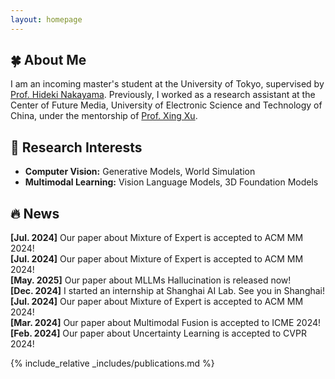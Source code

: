 ```yaml
---
layout: homepage
---
```


## 🍀 About Me

I am an incoming master's student at the University of Tokyo, supervised by [Prof. Hideki Nakayama](https://scholar.google.com/citations?user=lZAYGJoAAAAJ&hl=ja). Previously, I worked as a research assistant at the Center of Future Media, University of Electronic Science and Technology of China, under the mentorship of [Prof. Xing Xu](https://interxuxing.github.io/).

<!--🔥🔥🔥 <span style="color: red;">I'm currently looking for a PhD position starting in Fall 2025. If you are interested in my profile, please contact me.</span>-->

## 🔬 Research Interests

- **Computer Vision:** Generative Models, World Simulation
- **Multimodal Learning:** Vision Language Models, 3D Foundation Models

<!-- ## 🔥 News

- **[Jul. 2024]** Our paper about Mixture of Expert is accepted to ACM MM 2024.
- **[Mar. 2024]** Our paper about Multimodal Fusion is accepted to ICME 2024.
- **[Feb. 2024]** Our paper about Uncertainty Learning is accepted to CVPR 2024. -->

<h2>🔥 News</h2>
<div class="news-scroll-box">
  <div class="news-item"><strong>[Jul. 2024]</strong> Our paper about Mixture of Expert is accepted to ACM MM 2024!</div>
  <div class="news-item"><strong>[Jul. 2024]</strong> Our paper about Mixture of Expert is accepted to ACM MM 2024!</div>
  <div class="news-item"><strong>[May. 2025]</strong> Our paper about MLLMs Hallucination is released now!</div>
  <div class="news-item"><strong>[Dec. 2024]</strong> I started an internship at Shanghai AI Lab. See you in Shanghai!</div>  
  <div class="news-item"><strong>[Jul. 2024]</strong> Our paper about Mixture of Expert is accepted to ACM MM 2024!</div>
  <div class="news-item"><strong>[Mar. 2024]</strong> Our paper about Multimodal Fusion is accepted to ICME 2024!</div>
  <div class="news-item"><strong>[Feb. 2024]</strong> Our paper about Uncertainty Learning is accepted to CVPR 2024!</div>
  <!-- 可继续添加更多新闻 -->
</div>

{% include_relative _includes/publications.md %}

<!-- ## Experience

### [Center of Future Media, University of Electronic Science and Technology of China](https://cfm.uestc.edu.cn/index)

- **Research Assistant**
- **Mentor:** [Prof. Xing Xu](https://interxuxing.github.io/) -->
